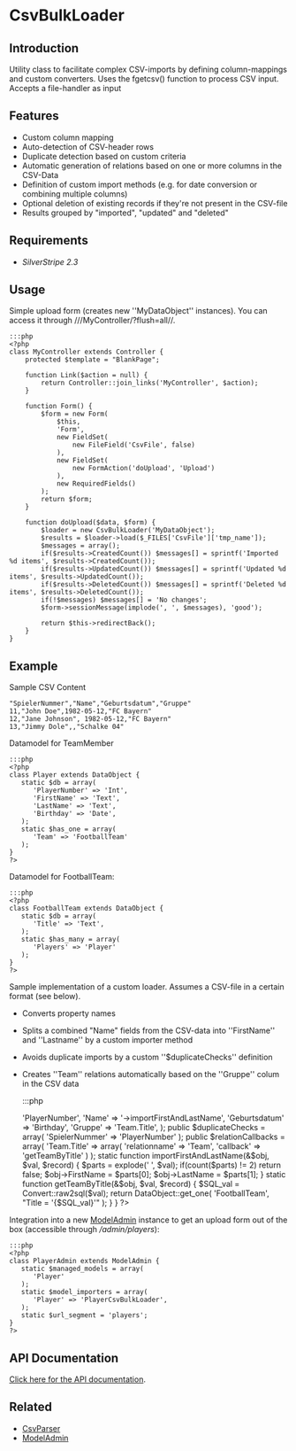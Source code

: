 # CsvBulkLoader

## Introduction

Utility class to facilitate complex CSV-imports by defining column-mappings and custom converters. Uses the fgetcsv()
function to process CSV input. Accepts a file-handler as input 

## Features

*  Custom column mapping
*  Auto-detection of CSV-header rows
*  Duplicate detection based on custom criteria
*  Automatic generation of relations based on one or more columns in the CSV-Data
*  Definition of custom import methods (e.g. for date conversion or combining multiple columns)
*  Optional deletion of existing records if they're not present in the CSV-file
*  Results grouped by "imported", "updated" and "deleted"

## Requirements

*  *SilverStripe 2.3*
## Usage

Simple upload form (creates new ''MyDataObject'' instances). You can access it through 
///MyController/?flush=all//.

	:::php
	<?php
	class MyController extends Controller {
		protected $template = "BlankPage";
		
		function Link($action = null) {
			return Controller::join_links('MyController', $action);
		}
		
		function Form() {
			$form = new Form(
				$this,
				'Form',
				new FieldSet(
					new FileField('CsvFile', false)
				),
				new FieldSet(
					new FormAction('doUpload', 'Upload')
				),
				new RequiredFields()
			);
			return $form;
		}
		
		function doUpload($data, $form) {
			$loader = new CsvBulkLoader('MyDataObject');
			$results = $loader->load($_FILES['CsvFile']['tmp_name']);
			$messages = array();
			if($results->CreatedCount()) $messages[] = sprintf('Imported %d items', $results->CreatedCount());
			if($results->UpdatedCount()) $messages[] = sprintf('Updated %d items', $results->UpdatedCount());
			if($results->DeletedCount()) $messages[] = sprintf('Deleted %d items', $results->DeletedCount());
			if(!$messages) $messages[] = 'No changes';
			$form->sessionMessage(implode(', ', $messages), 'good');
	
			return $this->redirectBack();
		}
	}

## Example

Sample CSV Content

	
	"SpielerNummer","Name","Geburtsdatum","Gruppe"
	11,"John Doe",1982-05-12,"FC Bayern"
	12,"Jane Johnson", 1982-05-12,"FC Bayern"
	13,"Jimmy Dole",,"Schalke 04"


Datamodel for TeamMember

	:::php
	<?php
	class Player extends DataObject {
	   static $db = array(
	      'PlayerNumber' => 'Int',
	      'FirstName' => 'Text', 
	      'LastName' => 'Text', 
	      'Birthday' => 'Date', 
	   );
	   static $has_one = array(
	      'Team' => 'FootballTeam'
	   );
	}
	?>


Datamodel for FootballTeam:

	:::php
	<?php
	class FootballTeam extends DataObject {
	   static $db = array(
	      'Title' => 'Text', 
	   );
	   static $has_many = array(
	      'Players' => 'Player'
	   );
	}
	?>


Sample implementation of a custom loader. Assumes a CSV-file in a certain format (see below).

*  Converts property names
*  Splits a combined "Name" fields from the CSV-data into ''FirstName'' and ''Lastname'' by a custom importer method
*  Avoids duplicate imports by a custom ''$duplicateChecks'' definition
*  Creates ''Team'' relations automatically based on the ''Gruppe'' colum in the CSV data

	:::php
	<?php
	class PlayerCsvBulkLoader extends CsvBulkLoader {
	   public $columnMap = array(
	      'Number' => 'PlayerNumber', 
	      'Name' => '->importFirstAndLastName', 
	      'Geburtsdatum' => 'Birthday', 
	      'Gruppe' => 'Team.Title', 
	   );
	   public $duplicateChecks = array(
	      'SpielerNummer' => 'PlayerNumber'
	   );
	   public $relationCallbacks = array(
	      'Team.Title' => array(
	         'relationname' => 'Team',
	         'callback' => 'getTeamByTitle'
	      )
	   );
	   static function importFirstAndLastName(&$obj, $val, $record) {
	      $parts = explode(' ', $val);
	      if(count($parts) != 2) return false;
	      $obj->FirstName = $parts[0];
	      $obj->LastName = $parts[1];
	   }
	   static function getTeamByTitle(&$obj, $val, $record) {
	      $SQL_val = Convert::raw2sql($val);
	      return DataObject::get_one(
	         'FootballTeam', "Title = '{$SQL_val}'"
	      );
	   }
	}
	?>


Integration into a new [ModelAdmin](ModelAdmin) instance to get an upload form out of the box (accessible through
*/admin/players*):

	:::php
	<?php
	class PlayerAdmin extends ModelAdmin {
	   static $managed_models = array(
	      'Player'
	   );
	   static $model_importers = array(
	      'Player' => 'PlayerCsvBulkLoader', 
	   );
	   static $url_segment = 'players';
	}
	?>


## API Documentation

[Click here for the API documentation](http://doc.silverstripe.com/assets/classes/cms/bulkloading/CsvBulkLoader.html).

## Related

*  [CsvParser](CsvParser)
*  [ModelAdmin](ModelAdmin)
